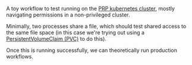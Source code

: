 A toy workflow to test running on the [PRP kubernetes cluster](https://portal.nrp-nautilus.io), mostly navigating permissions in a non-privileged cluster.

Minimally, two processes share a file, which should test shared access to the same file space (in this case we're trying out using a [PersistentVolumeClaim (PVC)](https://kubernetes.io/docs/concepts/storage/persistent-volumes/) to do this).

Once this is running successfully, we can theoretically run production workflows.
